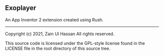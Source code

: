 ## Exoplayer

An App Inventor 2 extension created using Rush.

***

Copyright (c) 2021, Zain Ul Hassan All rights reserved.

This source code is licensed under the GPL-style license found in the LICENSE file in the root directory of this source tree.
